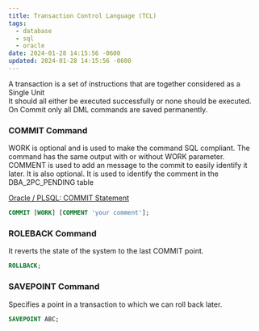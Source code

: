 ```yaml
---
title: Transaction Control Language (TCL)
tags:
  - database
  - sql
  - oracle
date: 2024-01-28 14:15:56 -0600
updated: 2024-01-28 14:15:56 -0600
---
```


A transaction is a set of instructions that are together considered as a Single Unit  
It should all either be executed successfully or none should be executed. On Commit only all DML commands are saved permanently.

### COMMIT Command

WORK is optional and is used to make the command SQL compliant. The command has the same output with or without WORK parameter.  
COMMENT is used to add an message to the commit to easily identify it later. It is also optional. It is used to identify the comment in the DBA_2PC_PENDING table

[Oracle / PLSQL: COMMIT Statement](https://www.techonthenet.com/oracle/transactions/commit.php)

````sql
COMMIT [WORK] [COMMENT 'your comment'];
````

### ROLEBACK Command

It reverts the state of the system to the last COMMIT point.

````sql
ROLLBACK;
````

### SAVEPOINT Command

Specifies a point in a transaction to which we can roll back later.

````sql
SAVEPOINT ABC;
````
